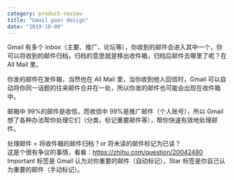 ```yaml
---
category: product-review
title: "Gmail poor design"
date: "2019-10-09"
---
```


Gmail 有多个 inbox（主要、推广、论坛等），你收到的邮件会进入其中一个，你可以将收到的邮件归档，归档的意思就是移出收件箱，归档后邮件去哪里了呢？在 All Mail 里。

你发的邮件在发件箱，当然也在 All Mail 里，当你收到他人回信时，Gmail 可以自动将你同一话题的往来邮件合并在一处，所以你发的邮件也可能会出现在收件箱中。

邮箱中 99%的邮件是收信，而收信中 99%是推广邮件（个人账号），所以 Gmail 想了各种办法帮你处理它们（分类，标记重要邮件等），帮你快速有效地处理邮件。

处理邮件 = 将收件箱的邮件归档？or 将未读的邮件标记为已读？  
这是个很有争议的事情，看看：https://zhihu.com/question/20042480  
Important 标签是 Gmail 认为对你重要的邮件（自动标记），Star 标签是你自己认为重要的邮件（手动标记）。
